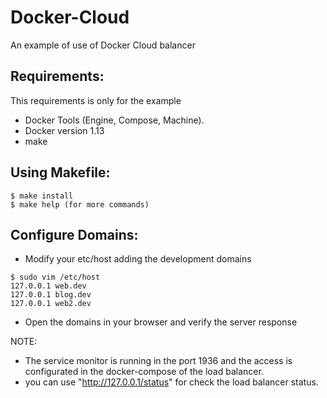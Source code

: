 # Docker-Cloud
An example of use of Docker Cloud balancer

Requirements:
-------------

This requirements is only for the example

* Docker Tools (Engine, Compose, Machine).
* Docker version 1.13
* make


Using Makefile:
---------------

~~~~
$ make install
$ make help (for more commands)
~~~~


Configure Domains:
------------------

* Modify your etc/host adding the development domains

~~~~
$ sudo vim /etc/host
127.0.0.1 web.dev
127.0.0.1 blog.dev
127.0.0.1 web2.dev
~~~~

* Open the domains in your browser and verify the server response

NOTE: 

* The service monitor is running in the port 1936 and the access is configurated in the docker-compose of the load balancer. 
* you can use "http://127.0.0.1/status" for check the load balancer status.